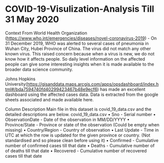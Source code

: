 # COVID-19-Visulization-Analysis Till 31 May 2020
Context
From World Health Organization (https://www.who.int/emergencies/diseases/novel-coronavirus-2019) - On 31 December 2019, WHO was alerted to several cases of pneumonia in Wuhan City, Hubei Province of China. 
The virus did not match any other known virus. This raised concern because when a virus is new, we do not know how it affects people.
So daily level information on the affected people can give some interesting insights when it is made available to the broader data science community.

Johns Hopkins University(https://gisanddata.maps.arcgis.com/apps/opsdashboard/index.html#/bda7594740fd40299423467b48e9ecf6) has made an excellent dashboard using the affected cases data. Data is extracted from the google sheets associated and made available here.






Column Description
Main file in this dataset is covid_19_data.csv and the detailed descriptions are below.
covid_19_data.csv
•	Sno - Serial number
•	ObservationDate - Date of the observation in MM/DD/YYYY
•	Province/State - Province or state of the observation (Could be empty when missing)
•	Country/Region - Country of observation
•	Last Update - Time in UTC at which the row is updated for the given province or country. (Not standardised and so please clean before using it)
•	Confirmed - Cumulative number of confirmed cases till that date
•	Deaths - Cumulative number of of deaths till that date
•	Recovered - Cumulative number of recovered cases till that date
